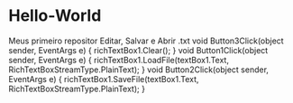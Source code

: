 # Hello-World
Meus primeiro repositor
Editar, Salvar e Abrir .txt
void Button3Click(object sender, EventArgs e)
		{
			richTextBox1.Clear();
		}
		void Button1Click(object sender, EventArgs e)
		{
			richTextBox1.LoadFile(textBox1.Text, RichTextBoxStreamType.PlainText);
		}
		void Button2Click(object sender, EventArgs e)
		{
			richTextBox1.SaveFile(textBox1.Text, RichTextBoxStreamType.PlainText);
		}
